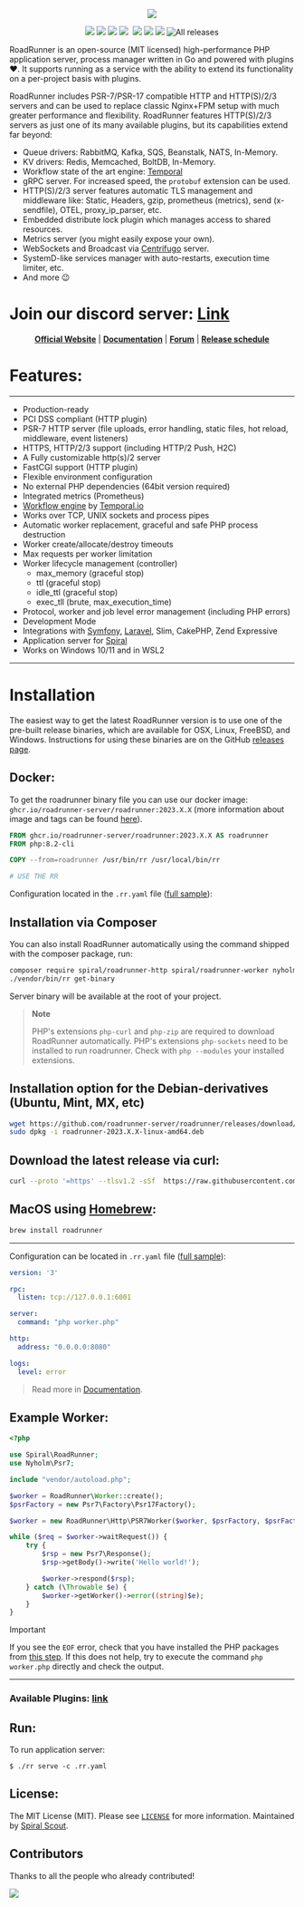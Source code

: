 <p align="center">
 <a href="https://roadrunner.dev" target="_blank">
  <picture>
    <source media="(prefers-color-scheme: dark)" srcset="https://github.com/roadrunner-server/.github/assets/8040338/cf1bfcf2-b787-426d-80f5-2862bb2a39b2">
    <img align="center" src="https://github.com/roadrunner-server/.github/assets/8040338/c4b971fd-b84f-406d-b850-0a4f072a5885">
  </picture>
</a>
</p>
<p align="center">
 <a href="https://packagist.org/packages/spiral/roadrunner"><img src="https://poser.pugx.org/spiral/roadrunner/version"></a>
	<a href="https://pkg.go.dev/github.com/roadrunner-server/roadrunner/v2023?tab=doc"><img src="https://godoc.org/github.com/roadrunner-server/roadrunner/v2023?status.svg"></a>
    <a href="https://twitter.com/spiralphp"><img src="https://img.shields.io/twitter/follow/spiralphp?style=social"></a>
    <a href="https://codecov.io/gh/roadrunner-server/roadrunner/"><img src="https://codecov.io/gh/roadrunner-server/roadrunner/branch/master/graph/badge.svg"></a>
	<a href="https://github.com/roadrunner-server/roadrunner/actions"><img src="https://github.com/roadrunner-server/roadrunner/workflows/rr_cli_tests/badge.svg" alt=""></a>
	<a href="https://goreportcard.com/report/github.com/roadrunner-server/roadrunner/v2"><img src="https://goreportcard.com/badge/github.com/roadrunner-server/roadrunner/v2"></a>
	<a href="https://discord.gg/TFeEmCs"><img src="https://img.shields.io/badge/discord-chat-magenta.svg"></a>
	<a href="https://packagist.org/packages/spiral/roadrunner"><img src="https://img.shields.io/packagist/dd/spiral/roadrunner?style=flat-square"></a>
    <img alt="All releases" src="https://img.shields.io/github/downloads/roadrunner-server/roadrunner/total">
</p>

RoadRunner is an open-source (MIT licensed) high-performance PHP application server, process manager written in Go and powered with plugins ❤️.
It supports running as a service with the ability to extend its functionality on a per-project basis with plugins.

RoadRunner includes PSR-7/PSR-17 compatible HTTP and HTTP(S)/2/3 servers and can be used to replace classic Nginx+FPM setup
with much greater performance and flexibility. RoadRunner features HTTP(S)/2/3 servers as just one of its many available plugins, but its capabilities extend far beyond: 
- Queue drivers: RabbitMQ, Kafka, SQS, Beanstalk, NATS, In-Memory.
- KV drivers: Redis, Memcached, BoltDB, In-Memory.
- Workflow state of the art engine: [Temporal](https://temporal.io)
- gRPC server. For increased speed, the `protobuf` extension can be used.
- HTTP(S)/2/3 server features automatic TLS management and middleware like: Static, Headers, gzip, prometheus (metrics), send (x-sendfile), OTEL, proxy_ip_parser, etc.
- Embedded distribute lock plugin which manages access to shared resources.
- Metrics server (you might easily expose your own).
- WebSockets and Broadcast via [Centrifugo](https://centrifugal.dev) server.
- SystemD-like services manager with auto-restarts, execution time limiter, etc.
- And more 😉

# Join our discord server: [Link](https://discord.gg/TFeEmCs)

<p align="center">
	<a href="https://roadrunner.dev/"><b>Official Website</b></a> |
	<a href="https://roadrunner.dev/docs"><b>Documentation</b></a> |
    <a href="https://forum.roadrunner.dev"><b>Forum</b></a> |
    <a href="https://github.com/orgs/roadrunner-server/projects/4"><b>Release schedule</b></a>
</p>

# Features:
--------
- Production-ready
- PCI DSS compliant (HTTP plugin)
- PSR-7 HTTP server (file uploads, error handling, static files, hot reload, middleware, event listeners)
- HTTPS, HTTP/2/3 support (including HTTP/2 Push, H2C)
- A Fully customizable http(s)/2 server
- FastCGI support (HTTP plugin)
- Flexible environment configuration
- No external PHP dependencies (64bit version required)
- Integrated metrics (Prometheus)
- [Workflow engine](https://github.com/temporalio/sdk-php) by [Temporal.io](https://temporal.io)
- Works over TCP, UNIX sockets and process pipes
- Automatic worker replacement, graceful and safe PHP process destruction
- Worker create/allocate/destroy timeouts
- Max requests per worker limitation
- Worker lifecycle management (controller)
    - max_memory (graceful stop)
    - ttl (graceful stop)
    - idle_ttl (graceful stop)
    - exec_tll (brute, max_execution_time)
- Protocol, worker and job level error management (including PHP errors)
- Development Mode
- Integrations with [Symfony](https://roadrunner.dev/docs/integration-symfony), [Laravel](https://roadrunner.dev/docs/integration-laravel), Slim, CakePHP, Zend Expressive
- Application server for [Spiral](https://github.com/spiral/framework)
- Works on Windows 10/11 and in WSL2

---

# Installation

The easiest way to get the latest RoadRunner version is to use one of the pre-built release binaries, which are available for
OSX, Linux, FreeBSD, and Windows. Instructions for using these binaries are on the GitHub [releases page](https://github.com/roadrunner-server/roadrunner/releases).

## Docker:

To get the roadrunner binary file you can use our docker image: `ghcr.io/roadrunner-server/roadrunner:2023.X.X` (more information about
image and tags can be found [here](https://github.com/roadrunner-server/roadrunner/pkgs/container/roadrunner)).

```dockerfile
FROM ghcr.io/roadrunner-server/roadrunner:2023.X.X AS roadrunner
FROM php:8.2-cli

COPY --from=roadrunner /usr/bin/rr /usr/local/bin/rr

# USE THE RR
```

Configuration located in the `.rr.yaml` file ([full sample](https://github.com/roadrunner-server/roadrunner/blob/master/.rr.yaml)):


## Installation via Composer
You can also install RoadRunner automatically using the command shipped with the composer package, run:

```bash
composer require spiral/roadrunner-http spiral/roadrunner-worker nyholm/psr7
./vendor/bin/rr get-binary
```

Server binary will be available at the root of your project.

> **Note**
>
> PHP's extensions `php-curl` and `php-zip` are required to download RoadRunner automatically.
> PHP's extensions `php-sockets` need to be installed to run roadrunner.
> Check with `php --modules` your installed extensions.


## Installation option for the Debian-derivatives (Ubuntu, Mint, MX, etc)

```bash
wget https://github.com/roadrunner-server/roadrunner/releases/download/v2023.X.X/roadrunner-2023.X.X-linux-amd64.deb
sudo dpkg -i roadrunner-2023.X.X-linux-amd64.deb
```

## Download the latest release via curl:
```bash
curl --proto '=https' --tlsv1.2 -sSf  https://raw.githubusercontent.com/roadrunner-server/roadrunner/master/download-latest.sh | sh
```

## MacOS using [Homebrew](https://brew.sh/):
```bash
brew install roadrunner
```

---

Configuration can be located in `.rr.yaml` file ([full sample](https://github.com/roadrunner-server/roadrunner/blob/master/.rr.yaml)):

```yaml
version: '3'

rpc:
  listen: tcp://127.0.0.1:6001

server:
  command: "php worker.php"

http:
  address: "0.0.0.0:8080"

logs:
  level: error
```

> Read more in [Documentation](https://roadrunner.dev/docs).

Example Worker:
--------

```php
<?php

use Spiral\RoadRunner;
use Nyholm\Psr7;

include "vendor/autoload.php";

$worker = RoadRunner\Worker::create();
$psrFactory = new Psr7\Factory\Psr17Factory();

$worker = new RoadRunner\Http\PSR7Worker($worker, $psrFactory, $psrFactory, $psrFactory);

while ($req = $worker->waitRequest()) {
    try {
        $rsp = new Psr7\Response();
        $rsp->getBody()->write('Hello world!');

        $worker->respond($rsp);
    } catch (\Throwable $e) {
        $worker->getWorker()->error((string)$e);
    }
}
```

> [!IMPORTANT]  
> If you see the `EOF` error, check that you have installed the PHP packages from [this step](https://github.com/roadrunner-server/roadrunner#installation-via-composer).
> If this does not help, try to execute the command `php worker.php` directly and check the output.

---

### Available Plugins: [link](https://roadrunner.dev/docs)

Run:
----
To run application server:

```
$ ./rr serve -c .rr.yaml
```

License:
--------
The MIT License (MIT). Please see [`LICENSE`](./LICENSE) for more information. Maintained
by [Spiral Scout](https://spiralscout.com).

## Contributors

Thanks to all the people who already contributed!

<a href="https://github.com/roadrunner-server/roadrunner/graphs/contributors">
  <img src="https://contributors-img.web.app/image?repo=roadrunner-server/roadrunner" />
</a>
